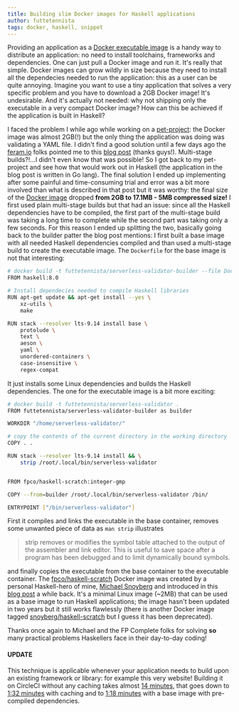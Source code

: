 ```yaml
---
title: Building slim Docker images for Haskell applications
author: futtetennista
tags: docker, haskell, snippet
---
```


Providing an application as a [Docker executable image](https://www.infoq.com/articles/docker-executable-images)
is a handy way to distribute an application: no need to install toolchains, frameworks
and dependencies. One can just pull a Docker image and run it. It's really that simple.
Docker images can grow wildly in size because they need to install all the dependecies
needed to run the application: this as a user can be quite annoying.
Imagine you want to use a tiny application that solves a very specific problem and
you have to download a 2GB Docker image! It's undesirable. And it's actually not
needed: why not shipping only the executable in a very compact Docker image?
How can this be achieved if the application is built in Haskell?

<!--more-->

I faced the problem I while ago while working on a
[pet-project](https://github.com/futtetennista/ServerlessValidator): the Docker
image was almost 2GB(!) but the only thing the application was doing was validating
a YAML file. I didn't find a good solution until a few days ago the [feram.io](http://feram.io/)
folks pointed me to this [blog post](https://blog.alexellis.io/mutli-stage-docker-builds/)
(thanks guys!). Multi-stage builds?!…I didn't even know that was possible! So I
got back to my pet-project and see how that would work out
in Haskell (the application in the blog post is written in Go lang).
The final solution I ended up implementing after some painful and time-consuming
trial and error was a bit more involved than what is described in that post but
it was worthy: the final size of the [Docker image](https://hub.docker.com/r/futtetennista/serverless-validator/)
dropped **from 2GB to 17.1MB - 5MB compressed size!**
I first used plain multi-stage builds but that had an
issue: since all the Haskell dependencies have to be compiled, the first part of
the multi-stage build was taking a long time to complete while the second part was
taking only a few seconds. For this reason I ended up splitting the two, basically
going back to the builder patter the blog post mentions: I first built a base image
with all needed Haskell dependencies compiled and than used a multi-stage build
to create the executable image. The `Dockerfile` for the base image is not that
interesting:

``` bash
# docker build -t futtetennista/serverless-validator-builder --file Dockerfile.builder .
FROM haskell:8.0

# Install dependecies needed to compile Haskell libraries
RUN apt-get update && apt-get install --yes \
    xz-utils \
    make

RUN stack --resolver lts-9.14 install base \
    protolude \
    text \
    aeson \
    yaml \
    unordered-containers \
    case-insensitive \
    regex-compat

```

It just installs some Linux dependencies and builds the Haskell dependencies.
The one for the executable image is a bit more exciting:

``` bash
# docker build -t futtetennista/serverless-validator .
FROM futtetennista/serverless-validator-builder as builder

WORKDIR "/home/serverless-validator/"

# copy the contents of the current directory in the working directory
COPY . .

RUN stack --resolver lts-9.14 install && \
    strip /root/.local/bin/serverless-validator


FROM fpco/haskell-scratch:integer-gmp

COPY --from=builder /root/.local/bin/serverless-validator /bin/

ENTRYPOINT ["/bin/serverless-validator"]
```

First it compiles and links the executable in the base container, removes some
unwanted piece of data as `man strip` illustrates

> strip removes or modifies the symbol table attached to the output of the assembler
>       and link editor. This is useful to save space after a program has been debugged
>       and to limit dynamically bound symbols.

and finally copies the executable from the base container to the executable container.
The [fpco/haskell-scratch](https://hub.docker.com/r/fpco/haskell-scratch/) Docker
image was created by a personal Haskell-hero of mine, [Michael Snoyberg](https://twitter.com/snoyberg)
and introduced in this [blog post](https://www.fpcomplete.com/blog/2015/05/haskell-web-server-in-5mb)
a while back. It's a minimal Linux image (~2MB) that can be used as a base image
to run Haskell applications; the image hasn't been updated in two years but it
still works flawlessly (there is another Docker image tagged
[snoyberg/haskell-scratch](https://hub.docker.com/r/snoyberg/haskell-scratch/) but
I guess it has been deprecated).

Thanks once again to Michael and the FP Complete folks for solving **so** many
practical problems Haskellers face in their day-to-day coding!


#### UPDATE

This technique is applicable whenever your application needs to build upon an
existing framework or library: for example this very website! Building it
on CircleCI without any caching takes almost
[14 minutes](https://circleci.com/gh/futtetennista/futtetennista.github.io/136),
that goes down to
[1:32 minutes](https://circleci.com/gh/futtetennista/futtetennista.github.io/141)
with caching and to
[1:18 minutes](https://circleci.com/gh/futtetennista/futtetennista.github.io/143)
with a base image with pre-compiled dependencies.
